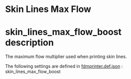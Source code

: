 # Skin Lines Max Flow


# skin_lines_max_flow_boost description
The maximum flow multiplier used when printing skin lines.

The following settings are defined in [fdmprinter.def.json](https://github.com/smartavionics/Cura/blob/mb-master/resources/definitions/fdmprinter.def.json) : skin_lines_max_flow_boost